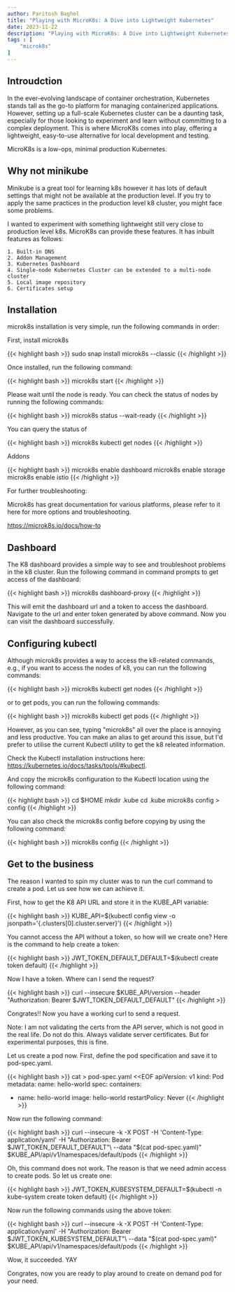 ```yaml
---
author: Paritosh Baghel
title: "Playing with MicroK8s: A Dive into Lightweight Kubernetes"
date: 2023-11-22
description: "Playing with MicroK8s: A Dive into Lightweight Kubernetes"
tags : [
    "microk8s"
]
---
```



## Introudction

In the ever-evolving landscape of container orchestration, Kubernetes stands tall as the go-to platform for managing containerized applications. However, setting up a full-scale Kubernetes cluster can be a daunting task, especially for those looking to experiment and learn without committing to a complex deployment. This is where MicroK8s comes into play, offering a lightweight, easy-to-use alternative for local development and testing.

MicroK8s is a low-ops, minimal production Kubernetes.

## Why not minikube

Minikube is a great tool for learning k8s however it has lots of default settings that might not be available at the production level. If you try to apply the same practices in the production level k8 cluster, you might face some problems.

I wanted to experiment with something lightweight still very close to production level k8s. MicroK8s can provide these features. It has inbuilt features as follows: 

    1. Built-in DNS
    2. Addon Management
    3. Kubernetes Dashboard
    4. Single-node Kubernetes Cluster can be extended to a multi-node cluster
    5. Local image repository
    6. Certificates setup


## Installation

microk8s installation is very simple, run the following commands in order:

First, install microk8s

{{< highlight bash >}}
sudo snap install microk8s --classic
{{< /highlight >}}

Once installed, run the following command:

{{< highlight bash >}}
microk8s start
{{< /highlight >}}

Please wait until the node is ready. You can check the status of nodes by running the following commands:

{{< highlight bash >}}
microk8s status --wait-ready
{{< /highlight >}}

You can query the status of 

{{< highlight bash >}}
microk8s kubectl get nodes
{{< /highlight >}}

Addons

{{< highlight bash >}}
microk8s enable dashboard
microk8s enable storage
microk8s enable istio
{{< /highlight >}}

For further troubleshooting:

Microk8s has great documentation for various platforms, please refer to it here for more options and troubleshooting.

https://microk8s.io/docs/how-to


## Dashboard 

The K8 dashboard provides a simple way to see and troubleshoot problems in the k8 cluster. Run the following command in command prompts to get access of the dashboard: 


{{< highlight bash >}}
microk8s dashboard-proxy
{{< /highlight >}}

This will emit the dashboard url and a token to access the dashboard. Navigate to the url and enter token generated by above command. Now you can visit the dashboard successfully.

## Configuring kubectl 

Although microk8s provides a way to access the k8-related commands, e.g., if you want to access the nodes of k8, you can run the following commands:

{{< highlight bash >}}
microk8s kubectl get nodes
{{< /highlight >}}

or to get pods, you can run the following commands:

{{< highlight bash >}}
microk8s kubectl get pods
{{< /highlight >}}

However, as you can see, typing "microk8s" all over the place is annoying and less productive. You can make an alias to get around this issue, but I'd prefer to utilise the current Kubectl utility to get the k8 releated information.

Check the Kubectl installation instructions here: https://kubernetes.io/docs/tasks/tools/#kubectl.

And copy the microk8s configuration to the Kubectl location using the following command:

{{< highlight bash >}}
cd $HOME
mkdir .kube
cd .kube
microk8s config > config
{{< /highlight >}}

You can also check the microk8s config before copying by using the following command:

{{< highlight bash >}}
microk8s config
{{< /highlight >}}

## Get to the business

The reason I wanted to spin my cluster was to run the curl command to create a pod. Let us see how we can achieve it.

First, how to get the K8 API URL and store it in the KUBE_API variable:


{{< highlight bash >}}
KUBE_API=$(kubectl config view -o jsonpath='{.clusters[0].cluster.server}')
{{< /highlight >}}


You cannot access the API without a token, so how will we create one? Here is the command to help create a token:

{{< highlight bash >}}
JWT_TOKEN_DEFAULT_DEFAULT=$(kubectl create token default)
{{< /highlight >}}


Now I have a token. Where can I send the request?


{{< highlight bash >}}
curl --insecure $KUBE_API/version --header "Authorization: Bearer $JWT_TOKEN_DEFAULT_DEFAULT"
{{< /highlight >}}

Congrates!! Now you have a working curl to send a request.

Note: I am not validating the certs from the API server, which is not good in the real life. Do not do this. Always validate server certificates. But for experimental purposes, this is fine.


Let us create a pod now. First, define the pod specification and save it to pod-spec.yaml.

{{< highlight bash >}}
cat > pod-spec.yaml <<EOF
apiVersion: v1
kind: Pod
metadata:
 name: hello-world
spec:
 containers:
 - name: hello-world
  image: hello-world
 restartPolicy: Never
{{< /highlight >}}

Now run the following command:

{{< highlight bash >}}
curl --insecure -k -X POST -H 'Content-Type: application/yaml' -H "Authorization: Bearer $JWT_TOKEN_DEFAULT_DEFAULT"\
 --data "$(cat pod-spec.yaml)" $KUBE_API/api/v1/namespaces/default/pods
{{< /highlight >}}

Oh, this command does not work. The reason is that we need admin access to create pods. So let us create one:

{{< highlight bash >}}
JWT_TOKEN_KUBESYSTEM_DEFAULT=$(kubectl -n kube-system create token default)
{{< /highlight >}}


Now run the following commands using the above token:


{{< highlight bash >}}
curl --insecure -k -X POST -H 'Content-Type: application/yaml' -H "Authorization: Bearer $JWT_TOKEN_KUBESYSTEM_DEFAULT"\
 --data "$(cat pod-spec.yaml)" $KUBE_API/api/v1/namespaces/default/pods
{{< /highlight >}}


Wow, it succeeded. YAY

Congrates, now you are ready to play around to create on demand pod for your need.